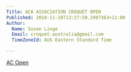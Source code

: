 ```yaml
---
Title: ACA ASSOCIATION CROQUET OPEN
Published: 2018-11-28T13:27:50.2987363+11:00
Author:
  Name: Susan Linge
  Email: croquet.australia@gmail.com
  TimeZoneId: AUS Eastern Standard Time

---
```

[AC Open](https://croquetvic.asn.au/newsitem.php?newsnumber=508)